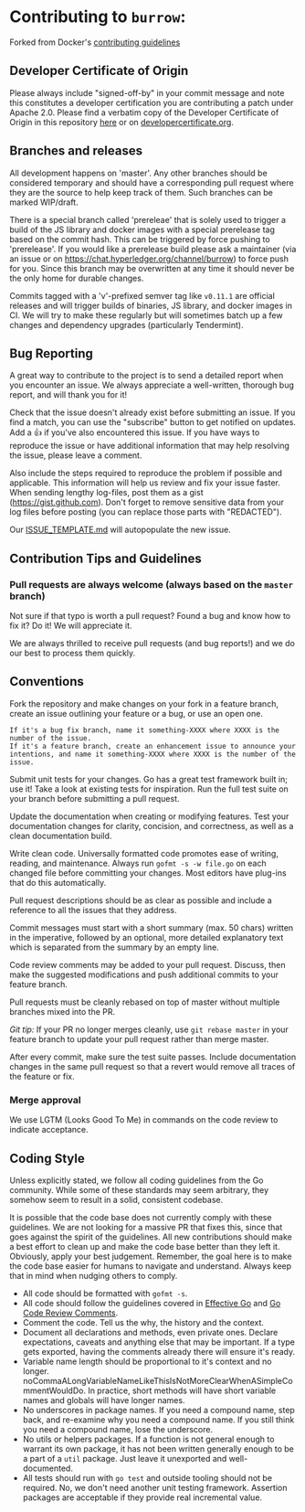 # Contributing to `burrow`:
Forked from Docker's [contributing guidelines](https://github.com/docker/docker/blob/master/CONTRIBUTING.md)

## Developer Certificate of Origin

Please always include "signed-off-by" in your commit message and note this constitutes a developer certification you are contributing a patch under Apache 2.0.  Please find a verbatim copy of the Developer Certificate of Origin in this repository [here](.github/DEVELOPER_CERTIFICATE_OF_ORIGIN.md) or on [developercertificate.org](https://developercertificate.org/).

## Branches and releases

All development happens on 'master'. Any other branches should be considered temporary and should have a corresponding pull request where they are the source to help keep track of them. Such branches can be marked WIP/draft.

There is a special branch called 'prereleae' that is solely used to trigger a build of the JS library and docker images with a special prerelease tag based on the commit hash. This can be triggered by force pushing to 'prerelease'. If you would like a prerelease build please ask a maintainer (via an issue or on https://chat.hyperledger.org/channel/burrow) to force push for you. Since this branch may be overwritten at any time it should never be the only home for durable changes.

Commits tagged with a 'v'-prefixed semver tag like `v0.11.1` are official releases and will trigger builds of binaries, JS library, and docker images in CI. We will try to make these regularly but will sometimes batch up a few changes and dependency upgrades (particularly Tendermint).

## Bug Reporting

A great way to contribute to the project is to send a detailed report when you encounter an issue. We always appreciate a well-written, thorough bug report, and will thank you for it!

Check that the issue doesn't already exist before submitting an issue. If you find a match, you can use the "subscribe" button to get notified on updates. Add a :+1: if you've also encountered this issue. If you have ways to reproduce the issue or have additional information that may help resolving the issue, please leave a comment.

Also include the steps required to reproduce the problem if possible and applicable. This information will help us review and fix your issue faster. When sending lengthy log-files, post them as a gist (https://gist.github.com). Don't forget to remove sensitive data from your log files before posting (you can replace those parts with "REDACTED").

Our [ISSUE_TEMPLATE.md](ISSUE_TEMPLATE.md) will autopopulate the new issue.

## Contribution Tips and Guidelines

### Pull requests are always welcome (always based on the `master` branch)

Not sure if that typo is worth a pull request? Found a bug and know how to fix it? Do it! We will appreciate it.

We are always thrilled to receive pull requests (and bug reports!) and we do our best to process them quickly. 

## Conventions

Fork the repository and make changes on your fork in a feature branch, create an issue outlining your feature or a bug, or use an open one.

    If it's a bug fix branch, name it something-XXXX where XXXX is the number of the issue.
    If it's a feature branch, create an enhancement issue to announce your intentions, and name it something-XXXX where XXXX is the number of the issue.

Submit unit tests for your changes. Go has a great test framework built in; use it! Take a look at existing tests for inspiration. Run the full test suite on your branch before submitting a pull request.

Update the documentation when creating or modifying features. Test your documentation changes for clarity, concision, and correctness, as well as a clean documentation build. 

Write clean code. Universally formatted code promotes ease of writing, reading, and maintenance. Always run `gofmt -s -w file.go` on each changed file before committing your changes. Most editors have plug-ins that do this automatically.

Pull request descriptions should be as clear as possible and include a reference to all the issues that they address.

Commit messages must start with a short summary (max. 50 chars) written in the imperative, followed by an optional, more detailed explanatory text which is separated from the summary by an empty line.

Code review comments may be added to your pull request. Discuss, then make the suggested modifications and push additional commits to your feature branch. 

Pull requests must be cleanly rebased on top of master without multiple branches mixed into the PR.

*Git tip:* If your PR no longer merges cleanly, use `git rebase master` in your feature branch to update your pull request rather than merge master.

After every commit, make sure the test suite passes. Include documentation changes in the same pull request so that a revert would remove all traces of the feature or fix.

### Merge approval

We use LGTM (Looks Good To Me) in commands on the code review to indicate acceptance. 

## Coding Style

Unless explicitly stated, we follow all coding guidelines from the Go community. While some of these standards may seem arbitrary, they somehow seem to result in a solid, consistent codebase.

It is possible that the code base does not currently comply with these guidelines. We are not looking for a massive PR that fixes this, since that goes against the spirit of the guidelines. All new contributions should make a best effort to clean up and make the code base better than they left it. Obviously, apply your best judgement. Remember, the goal here is to make the code base easier for humans to navigate and understand. Always keep that in mind when nudging others to comply.

* All code should be formatted with `gofmt -s`.
* All code should follow the guidelines covered in [Effective Go](https://golang.org/doc/effective_go.html) and [Go Code Review Comments](https://github.com/golang/go/wiki/CodeReviewComments).
* Comment the code. Tell us the why, the history and the context.
* Document all declarations and methods, even private ones. Declare expectations, caveats and anything else that may be important. If a type gets exported, having the comments already there will ensure it's ready.
* Variable name length should be proportional to it's context and no longer. noCommaALongVariableNameLikeThisIsNotMoreClearWhenASimpleCommentWouldDo. In practice, short methods will have short variable names and globals will have longer names.
* No underscores in package names. If you need a compound name, step back, and re-examine why you need a compound name. If you still think you need a compound name, lose the underscore.
* No utils or helpers packages. If a function is not general enough to warrant its own package, it has not been written generally enough to be a part of a `util` package. Just leave it unexported and well-documented.
* All tests should run with `go test` and outside tooling should not be required. No, we don't need another unit testing framework. Assertion packages are acceptable if they provide real incremental value.
